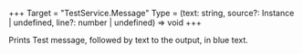 +++
Target = "TestService.Message"
Type = (text: string, source?: Instance | undefined, line?: number | undefined) => void
+++

Prints Test message, followed by text to the output, in blue text.